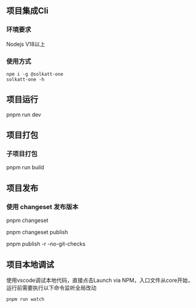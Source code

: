 ## 项目集成Cli

### 环境要求
Nodejs V18以上

### 使用方式
```
npm i -g @solkatt-one
solkatt-one -h
```

## 项目运行
pnpm run dev

## 项目打包

### 子项目打包
pnpm run build


## 项目发布
### 使用 changeset 发布版本

pnpm changeset

pnpm changeset publish

pnpm publish -r -no-git-checks


## 项目本地调试
使用vscode调试本地代码，直接点击Launch via NPM，入口文件从core开始，运行前需要执行以下命令监听全局改动
```shell
pnpm run watch

```



